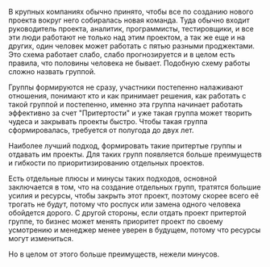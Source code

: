 В крупных компаниях обычно принято, чтобы все по созданию нового проекта вокруг него собиралась новая команда. Туда обычно входит руководитель проекта, аналитик, программисты, тестировщики, и все эти люди работают не только над этим проектом, а так же еще и на других, один человек может работать с пятью разными проджектами. Это схема работает слабо, слабо прогнозируется и в целом есть правила, что половины человека не бывает. Подобную схему работы сложно назвать группой.

Группы формируются не сразу, участники постепенно налаживают отношения, понимают кто и как принимает решения, как работать с такой группой и постепенно, именно эта группа начинает работать эффективно за счет "Притертости" и уже такая группа может творить чудеса и закрывать проекты быстро. Чтобы такая группа сформировалась, требуется от полугода до двух лет. 

Наиболее лучший подход, формировать такие притертые группы и отдавать им проекты. Для таких групп появляется больше преимуществ и гибкости по приоритизированию отдельных проектов.

Есть отдельные плюсы и минусы таких подходов, основной заключается в том, что на создание отдельных групп, тратятся большие усилия и ресурсы, чтобы закрыть этот проект, поэтому скорее всего её трогать не будут, потому что роспуск или замена одного человека обойдется дорого. С другой стороны, если отдать проект притертой группе, то бизнес может менять приоритет проект по своему усмотрению и менеджер менее уверен в будущем, потому что ресурсы могут измениться.

Но в целом от этого больше преимуществ, нежели минусов.

